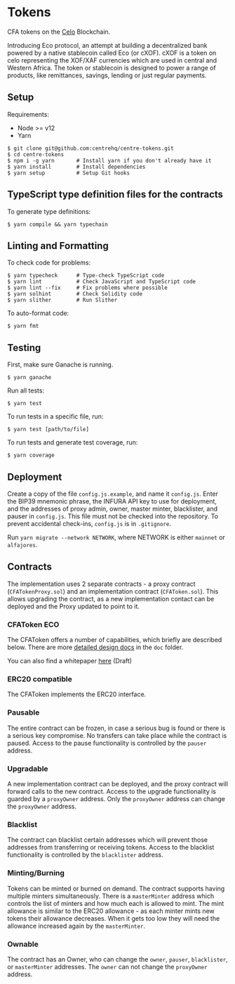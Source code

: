 # Tokens

CFA tokens on the [Celo](https://explorer.celo.org/address/0xE12F89E8a59225DAAd07E1B88be31BFe167a26ff) Blockchain. 

Introducing Eco protocol, an attempt at building a decentralized bank powered by a native stablecoin called Eco (or cXOF). cXOF is a token on celo representing the XOF/XAF currencies which are used in central and Western Africa. The token or stablecoin is designed to power a range of products, like remittances, savings, lending or just regular payments.

## Setup 

Requirements:

- Node >= v12
- Yarn

```
$ git clone git@github.com:centrehq/centre-tokens.git
$ cd centre-tokens
$ npm i -g yarn       # Install yarn if you don't already have it
$ yarn install        # Install dependencies
$ yarn setup          # Setup Git hooks
```

## TypeScript type definition files for the contracts

To generate type definitions:

```
$ yarn compile && yarn typechain
```

## Linting and Formatting

To check code for problems:

```
$ yarn typecheck      # Type-check TypeScript code
$ yarn lint           # Check JavaScript and TypeScript code
$ yarn lint --fix     # Fix problems where possible
$ yarn solhint        # Check Solidity code
$ yarn slither        # Run Slither
```

To auto-format code:

```
$ yarn fmt
```

## Testing

First, make sure Ganache is running.

```
$ yarn ganache
```

Run all tests:

```
$ yarn test
```

To run tests in a specific file, run:

```
$ yarn test [path/to/file]
```

To run tests and generate test coverage, run:

```
$ yarn coverage
```

## Deployment

Create a copy of the file `config.js.example`, and name it `config.js`. Enter
the BIP39 mnemonic phrase, the INFURA API key to use for deployment, and the
addresses of proxy admin, owner, master minter, blacklister, and pauser in
`config.js`. This file must not be checked into the repository. To prevent
accidental check-ins, `config.js` is in `.gitignore`.

Run `yarn migrate --network NETWORK`, where NETWORK is either `mainnet` or
`alfajores`.

## Contracts

The implementation uses 2 separate contracts - a proxy contract
(`CFATokenProxy.sol`) and an implementation contract (`CFAToken.sol`). This
allows upgrading the contract, as a new implementation contact can be deployed
and the Proxy updated to point to it.

### CFAToken ECO 

The CFAToken offers a number of capabilities, which briefly are described below.
There are more [detailed design docs](./doc/tokendesign.md) in the `doc` folder.

You can also find a whitepaper [here](https://docs.google.com/document/d/1kb_UmcOP6VuAUMUpn_emP86qjS5I48m-et6mj24VrgM/edit?usp=sharing) (Draft)

### ERC20 compatible

The CFAToken implements the ERC20 interface.

### Pausable

The entire contract can be frozen, in case a serious bug is found or there is a
serious key compromise. No transfers can take place while the contract is
paused. Access to the pause functionality is controlled by the `pauser` address.

### Upgradable

A new implementation contract can be deployed, and the proxy contract will
forward calls to the new contract. Access to the upgrade functionality is
guarded by a `proxyOwner` address. Only the `proxyOwner` address can change the
`proxyOwner` address.

### Blacklist

The contract can blacklist certain addresses which will prevent those addresses
from transferring or receiving tokens. Access to the blacklist functionality is
controlled by the `blacklister` address.

### Minting/Burning

Tokens can be minted or burned on demand. The contract supports having multiple
minters simultaneously. There is a `masterMinter` address which controls the
list of minters and how much each is allowed to mint. The mint allowance is
similar to the ERC20 allowance - as each minter mints new tokens their allowance
decreases. When it gets too low they will need the allowance increased again by
the `masterMinter`.

### Ownable

The contract has an Owner, who can change the `owner`, `pauser`, `blacklister`,
or `masterMinter` addresses. The `owner` can not change the `proxyOwner`
address.
